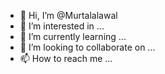 - 👋 Hi, I’m @Murtalalawal
- 👀 I’m interested in ...
- 🌱 I’m currently learning ...
- 💞️ I’m looking to collaborate on ...
- 📫 How to reach me ...

<!---
Murtalalawal/Murtalalawal is a ✨ special ✨ repository because its `README.md` (this file) appears on your GitHub profile.
You can click the Preview link to take a look at your changes.
--->

